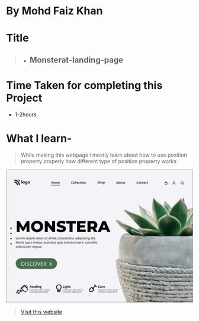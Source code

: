 # By Mohd Faiz Khan

# Title
  > - ## Monsterat-landing-page

# Time Taken for completing this Project
  - 1-2hours
 
# What I learn- 
 
 > While making this webpage i mostly learn about how to use position property properly how different type of position property works 
 
 
 
 
  ![Website-demo-pic](https://raw.githubusercontent.com/mfaizk/monstera-landing-page-6/master/6.png)



> [Visit this website](https://monsterrat-landing-page.netlify.app/)
